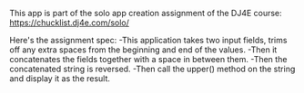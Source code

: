 This app is part of the solo app creation assignment of the DJ4E course:
https://chucklist.dj4e.com/solo/

Here's the assignment spec:
-This application takes two input fields, trims off any extra spaces from the beginning and end of the values.
-Then it concatenates the fields together with a space in between them.
-Then the concatenated string is reversed.
-Then call the upper() method on the string and display it as the result.